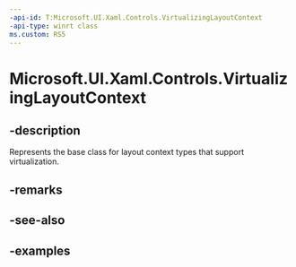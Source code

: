 ```yaml
---
-api-id: T:Microsoft.UI.Xaml.Controls.VirtualizingLayoutContext
-api-type: winrt class
ms.custom: RS5
---
```


<!-- Class syntax.
public class VirtualizingLayoutContext : LayoutContext, LayoutContext
-->

# Microsoft.UI.Xaml.Controls.VirtualizingLayoutContext

## -description

Represents the base class for layout context types that support virtualization.

## -remarks

## -see-also

## -examples
